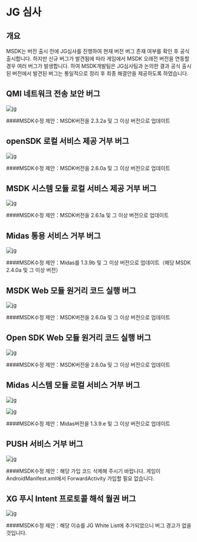 ﻿JG 심사
==============

## 개요

MSDK는 버전 출시 전에 JG심사를 진행하여 현재 버전 버그 존재 여부를 확인 후 공식 출시합니다. 하지만 신규  버그가 발견됨에 따라 게임에서 MSDK 오래전 버전을 연동할 경우 여러 버그가 발생합니다. 하여  MSDK개발팀은 JG심사팀과 논의한 결과 공식 출시된 버전에서 발견된 버그는 통일적으로 정리 후 최종 해결안을 제공하도록 하였습니다.

## QMI 네트워크 전송 보안 버그

![jg](./jgp1.png)

####MSDK수정 제안：MSDK버전을 2.3.2a 및 그 이상 버전으로 업데이트

## openSDK 로컬 서비스 제공 거부 버그

![jg](./jgp2.png)

####MSDK수정 제안：MSDK버전을 2.6.0a 및 그 이상 버전으로 업데이트

## MSDK 시스템 모듈 로컬 서비스 제공 거부 버그

![jg](./jgp3.png)

####MSDK수정 제안：MSDK버전을 2.6.1a 및 그 이상 버전으로 업데이트

## Midas 통용 서비스 거부 버그

![jg](./jgp4.png)

####MSDK수정 제안：Midas를 1.3.9b 및 그 이상 버전으로 업데이트（해당 MSDK 2.4.0a 및 그 이상 버전）

## MSDK Web 모듈 원거리 코드 실행 버그

![jg](./jg_msdk_webview.png)

####MSDK수정 제안：MSDK버전을 2.6.0a 및 그 이상 버전으로 업데이트


## Open SDK Web 모듈 원거리 코드 실행 버그

![jg](./jg_opensdk_web.png)

####MSDK수정 제안：MSDK버전을 2.6.0a 및 그 이상 버전으로 업데이트

## Midas 시스템 모듈 로컬 서비스 거부 버그 

![jg](./jg_midas_locaoservice_1.png)

![jg](./jg_midas_locaoservice_2.png)

####MSDK수정 제안：Midas버전을 1.3.9.e 및 그 이상 버전으로 업데이트 

## PUSH 서비스 거부 버그

![jg](./jg_tpush_localservices.png)

####MSDK수정 제안：해당 가입 코드 삭제해 주시기 바랍니다. 게임이 AndroidManifest.xml에서 ForwardActivity 가입할 필요 없습니다.

## XG 푸시 Intent 프로토콜 해석 월권 버그

![jg](./jg_tpush_intent.png)

####MSDK수정 제안：해당 이슈를 JG White List에 추가되었으니 버그 경고가 없을 것입니다.
